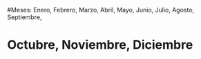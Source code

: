 #Meses: Enero, Febrero, Marzo, Abril, Mayo, Junio, Julio, Agosto, Septiembre,
# Octubre, Noviembre, Diciembre

